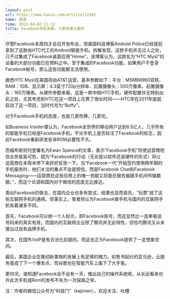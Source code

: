 ```yaml
---
layout: post
url: https://www.huxiu.com/article/12392
name: 吴澍
time: 2013-04-02 11:12
title: Facebook手机来袭，几家吹捧几家忧
---
```

尽管Facebook本周四才会召开发布会，但美国科技博客Android Police已经提前拿到了这款由HTC代工的Android智能手机。拆解发现，这款手机并无过人之处，只不过集成了Facebook桌面应用“Home”。该博客认为，这款名为“HTC Myst”的设备的大部分功能已在预料之中。至于集成的Facebook功能，如果用户不登录Facebook帐号，那么这些功能都无法使用。

据悉HTC Myst在美国将由AT&T运营，基本参数如下：平台：MSMB8960双核、RAM：1GB、显示屏：4.3英寸720p分辨率、后置摄像头：500万像素、前置摄像头：160万像素。从硬件参数来看，这是一款中档HTC手机，硬件配置并无特别出彩之处，尤其考虑到HTC在这一项目上花费了很长时间——HTC早在2011年底就启动了这一项目，当时代号为“Buffy”。

对于Facebook手机的态度，也是几家吹捧，几家忧。

如Business Insider便认为，Facebook全世界的移动用户达到6.5亿人，几乎所有的智能手机已经是Facebook手机，不论手机上是否标注了Facebook的标志，因此Facebook重新研发安卓ROM必要性不大。

而福布斯则刊登署名为Ewan Spence的文章，表示“Facebook手机”将使运营商短信业务岌岌可危，因为“Facebook的行动（无论是以软件还是硬件的形式）将让运营商在本周末停下来好好反思一下。当“Facebook一代”开始签约使用两年期的手机服务时，他们关注的重点不会是短信，而是Facebook Chat和Facebook Messaging——运营商在这些应用上的唯一贡献又将是在服务器跟手机间传输数据。”，而这个论调和国内对于微信的态度无比接近。

类似Facebook的做法，在国内企业也多有尝试，结果也显而易先，“玩票”成了这些互联网手机的通病。但事实上，笔者则认为Facebook做手机与国内的互联网手机有着诸多不同。

首先，Facebook可以统一个人标示。即Facebook账号，而这显然比一连串电话号码来的真实有效，而国内的互联网企业除了腾讯并无此特性，但恰巧腾讯又从未推出过自有品牌手机。

其次，在国外VoIP是有合法化前提的。而这也正为Facebook提供了一定想象空间。

最后，美国企业在推动新事物的发展上有足够的魄力。如售书起价的亚马逊，云服务竟成了下一个爆发点，而谷歌也在智能汽车上画下了大手笔。

更何况，谁知道Facebook会不会有一天，推出自己的操作系统呢，从长远看来也许此次手机或Rom的发布不失为一次探路之举。

注：作者的微信公众号为“科技门”（kejimen），欢迎关注、吐槽

